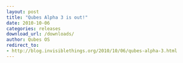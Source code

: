 ```yaml
---
layout: post
title: "Qubes Alpha 3 is out!"
date: 2010-10-06
categories: releases
download_url: /downloads/
author: Qubes OS
redirect_to:
- http://blog.invisiblethings.org/2010/10/06/qubes-alpha-3.html
---
```

